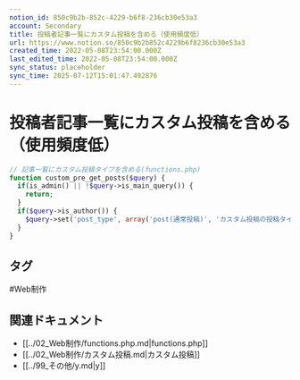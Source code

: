```yaml
---
notion_id: 850c9b2b-852c-4229-b6f8-236cb30e53a3
account: Secondary
title: 投稿者記事一覧にカスタム投稿を含める（使用頻度低）
url: https://www.notion.so/850c9b2b852c4229b6f8236cb30e53a3
created_time: 2022-05-08T23:54:00.000Z
last_edited_time: 2022-05-08T23:54:00.000Z
sync_status: placeholder
sync_time: 2025-07-12T15:01:47.492876
---
```

# 投稿者記事一覧にカスタム投稿を含める（使用頻度低）

```php
// 記事一覧にカスタム投稿タイプを含める(functions.php)
function custom_pre_get_posts($query) {
  if(is_admin() || !$query->is_main_query()) {
    return;
  }
  if($query->is_author()) {
    $query->set('post_type', array('post(通常投稿)', 'カスタム投稿の投稿タイプスラッグ'));
  }
}
```

## タグ

#Web制作 

## 関連ドキュメント

- [[../02_Web制作/functions.php.md|functions.php]]
- [[../02_Web制作/カスタム投稿.md|カスタム投稿]]
- [[../99_その他/y.md|y]]
